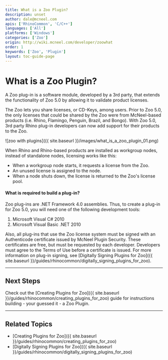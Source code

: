 ```yaml
---
title: What is a Zoo Plugin?
description: unset
author: dale@mcneel.com
apis: ['RhinoCommon', 'C/C++']
languages: ['All']
platforms: ['Windows']
categories: ['Zoo']
origin: http://wiki.mcneel.com/developer/zoowhat
order: 1
keywords: ['Zoo', 'Plugin']
layout: toc-guide-page
---
```


# What is a Zoo Plugin?

A Zoo plug-in is a software module, developed by a 3rd party, that extends the functionality of Zoo 5.0 by allowing it to validate product licenses.

The Zoo lets you share licenses, or CD-Keys, among users. Prior to Zoo 5.0, the only licenses that could be shared by the Zoo were from McNeel-based products (i.e. Rhino, Flamingo, Penguin, Brazil, and Bongo). With Zoo 5.0, 3rd party Rhino plug-in developers can now add support for their products to the Zoo.

![zoo with plugins]({{ site.baseurl }}/images/what_is_a_zoo_plugin_01.png)

When Rhino and Rhino-based products are installed as workgroup nodes, instead of standalone nodes, licensing works like this:

- When a workgroup node starts, it requests a license from the Zoo.
- An unused license is assigned to the node.
- When a node shuts down, the license is returned to the Zoo's license pool.

#### What is required to build a plug-in?

Zoo plug-ins are .NET Framework 4.0 assemblies. Thus, to create a plug-in for Zoo 5.0, you will need one of the following development tools:

1. Microsoft Visual C# 2010
1. Microsoft Visual Basic .NET 2010

Also, all plug-ins that use the Zoo license system must be signed with an Authenticode certificate issued by McNeel Plugin Security. These certificates are free, but must be requested by each developer. Developers must agree to the Terms of Use before a certificate is issued. For more information on plug-in signing, see [Digitally Signing Plugins for Zoo]({{ site.baseurl }}/guides/rhinocommon/digitally_signing_plugins_for_zoo).

---

## Next Steps

Check out the [Creating Plugins for Zoo]({{ site.baseurl }}/guides/rhinocommon/creating_plugins_for_zoo) guide for instructions building - your guessed it - a Zoo Plugin.


---

## Related Topics

- [Creating Plugins for Zoo]({{ site.baseurl }}/guides/rhinocommon/creating_plugins_for_zoo)
- [Digitally Signing Plugins for Zoo]({{ site.baseurl }}/guides/rhinocommon/digitally_signing_plugins_for_zoo)
